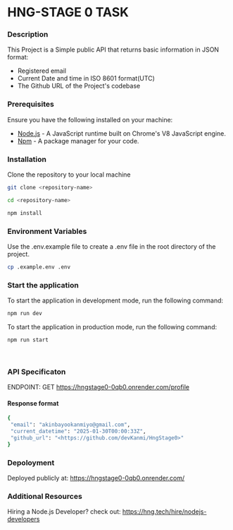 # HNG-STAGE 0 TASK

### Description

This Project is a Simple public API that returns basic information in JSON format:
- Registered email
- Current Date and time in ISO 8601 format(UTC)
- The Github URL of the Project's codebase

### Prerequisites

Ensure you have the following installed on your machine:

- [Node.js](https://nodejs.org/en/download/) - A JavaScript runtime built on Chrome's V8 JavaScript engine.
- [Npm](https://yarnpkg.com/en/docs/install) - A package manager for your code.


### Installation

Clone the repository to your local machine

```bash
git clone <repository-name>

cd <repository-name>

npm install
```

### Environment Variables

Use the .env.example file to create a .env file in the root directory of the project.

```bash
cp .example.env .env
```

### Start the application

To start the application in development mode, run the following command:

```bash
npm run dev
```

To start the application in production mode, run the following command:

```bash
npm run start
```

<br>

### API Specificaton
ENDPOINT: GET https://hngstage0-0qb0.onrender.com/profile

#### Response format
 ```bash
 {
  "email": "akinbayookanmiyo@gmail.com",
  "current_datetime": "2025-01-30T00:00:33Z",
  "github_url": "<https://github.com/devKanmi/HngStage0>"
}
 ```

 ### Depoloyment
 Deployed publicly at: https://hngstage0-0qb0.onrender.com/

### Additional Resources
Hiring a Node.js Developer? check out:
https://hng.tech/hire/nodejs-developers
